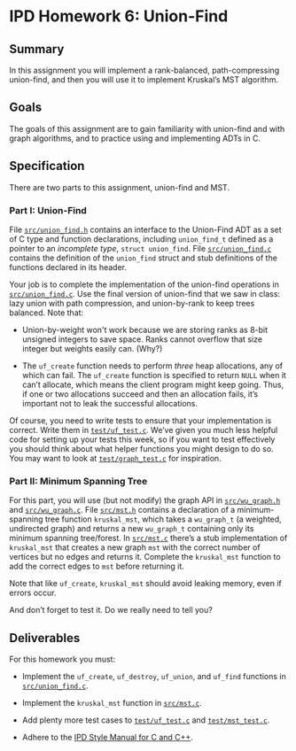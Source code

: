 # IPD Homework 6: Union-Find

## Summary

In this assignment you will implement a rank-balanced, path-compressing
union-find, and then you will use it to implement Kruskal’s MST
algorithm.

## Goals

The goals of this assignment are to gain familiarity with union-find and
with graph algorithms, and to practice using and implementing ADTs in C.

## Specification

There are two parts to this assignment, union-find and MST.

### Part I: Union-Find

File [`src/union_find.h`] contains an interface to the Union-Find ADT as
a set of C type and function declarations, including `union_find_t`
defined as a pointer to an *incomplete type*, `struct union_find`. File
[`src/union_find.c`] contains the definition of the `union_find` struct
and stub definitions of the functions declared in its header.

Your job is to complete the implementation of the union-find operations
in [`src/union_find.c`]. Use the final version of union-find that we saw
in class: lazy union with path compression, and union-by-rank to keep
trees balanced. Note that:

  - Union-by-weight won't work because we are storing ranks as 8-bit
    unsigned integers to save space. Ranks cannot overflow that size
    integer but weights easily can. (Why?)
    
  - The `uf_create` function needs to perform *three* heap allocations,
    any of which can fail. The `uf_create` function is specified to
    return `NULL` when it can’t allocate, which means the client program
    might keep going. Thus, if one or two allocations succeed and then
    an allocation fails, it’s important not to leak the successful
    allocations.

Of course, you need to write tests to ensure that your implementation is
correct. Write them in [`test/uf_test.c`]. We’ve given you much less
helpful code for setting up your tests this week, so if you want to test
effectively you should think about what helper functions you might
design to do so. You may want to look at [`test/graph_test.c`] for
inspiration.

### Part II: Minimum Spanning Tree

For this part, you will use (but not modify) the graph API in
[`src/wu_graph.h`] and [`src/wu_graph.c`].  File [`src/mst.h`] contains
a declaration of a minimum-spanning tree function `kruskal_mst`, which
takes a `wu_graph_t` (a weighted, undirected graph) and returns a new
`wu_graph_t` containing only its minimum spanning tree/forest. In
[`src/mst.c`] there’s a stub implementation of `kruskal_mst` that
creates a new graph `mst` with the correct number of vertices but no
edges and returns it. Complete the `kruskal_mst` function to add the
correct edges to `mst` before returning it.

Note that like `uf_create`, `kruskal_mst` should avoid leaking memory,
even if errors occur.

And don’t forget to test it. Do we really need to tell you?

## Deliverables

For this homework you must:

  - Implement the `uf_create`, `uf_destroy`, `uf_union`, and `uf_find`
    functions in [`src/union_find.c`].

  - Implement the `kruskal_mst` function in [`src/mst.c`].

  - Add plenty more test cases to [`test/uf_test.c`] and
    [`test/mst_test.c`].

  - Adhere to the [IPD Style Manual for C and C++][style].
  

[`src/wu_graph.h`]:    src/wu_graph.h
[`src/wu_graph.c`]:    src/wu_graph.c
[`test/graph_test.c`]: test/graph_test.c
[`src/union_find.h`]:  src/union_find.h
[`src/union_find.c`]:  src/union_find.c
[`test/uf_test.c`]:    test/uf_test.c
[`src/mst.h`]:         src/mst.h
[`src/mst.c`]:         src/mst.c
[`test/mst_test.c`]:   test/mst_test.c

[style]: https://github.com/nu-ipd/notes/blob/master/style2.md

